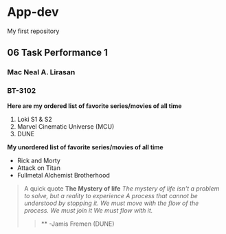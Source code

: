 # App-dev
My first repository

## 06 Task Performance 1

### Mac Neal A. Lirasan
### BT-3102

**Here are my ordered list of favorite series/movies of all time**
> 
1. Loki S1 & S2
2. Marvel Cinematic Universe (MCU)
3. DUNE

**My unordered list of favorite series/movies of all time**
> 
- Rick and Morty
- Attack on Titan
- Fullmetal Alchemist Brotherhood

> A quick quote
**The Mystery of life**
  *The mystery of life isn't a problem to solve,
  but a reality to experience
  A process that cannot be understood by stopping it.
  We must move with the flow of the process.
  We must join it
  We must flow with it.*
>>   ** -Jamis Fremen (DUNE)

